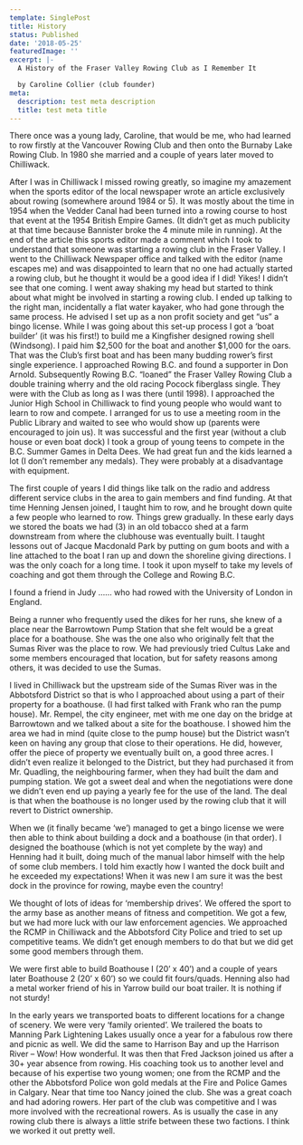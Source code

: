 ```yaml
---
template: SinglePost
title: History
status: Published
date: '2018-05-25'
featuredImage: ''
excerpt: |-
  A History of the Fraser Valley Rowing Club as I Remember It

  by Caroline Collier (club founder)
meta:
  description: test meta description
  title: test meta title
---
```

There once was a young lady, Caroline, that would be me, who had learned to row firstly at the Vancouver Rowing Club and then onto the Burnaby Lake Rowing Club. In 1980 she married and a couple of years later moved to Chilliwack.

After I was in Chilliwack I missed rowing greatly, so imagine my amazement when the sports editor of the local newspaper wrote an article exclusively about rowing (somewhere around 1984 or 5). It was mostly about the time in 1954 when the Vedder Canal had been turned into a rowing course to host that event at the 1954 British Empire Games. (It didn’t get as much publicity at that time because Bannister broke the 4 minute mile in running). At the end of the article this sports editor made a comment which I took to understand that someone was starting a rowing club in the Fraser Valley. I went to the Chilliwack Newspaper office and talked with the editor (name escapes me) and was disappointed to learn that no one had actually started a rowing club, but he thought it would be a good idea if I did! Yikes! I didn’t see that one coming. I went away shaking my head but started to think about what might be involved in starting a rowing club. I ended up talking to the right man, incidentally a flat water kayaker, who had gone through the same process. He advised I set up as a non profit society and get “us” a bingo license. While I was going about this set-up process I got a ‘boat builder’ (it was his first!) to build me a Kingfisher designed rowing shell (Windsong). I paid him $2,500 for the boat and another $1,000 for the oars. That was the Club’s first boat and has been many budding rower’s first single experience. I approached Rowing B.C. and found a supporter in Don Arnold. Subsequently Rowing B.C. “loaned” the Fraser Valley Rowing Club a double training wherry and the old racing Pocock fiberglass single. They were with the Club as long as I was there (until 1998). I approached the Junior High School in Chilliwack to find young people who would want to learn to row and compete. I arranged for us to use a meeting room in the Public Library and waited to see who would show up (parents were encouraged to join us). It was successful and the first year (without a club house or even boat dock) I took a group of young teens to compete in the B.C. Summer Games in Delta Dees. We had great fun and the kids learned a lot (I don’t remember any medals). They were probably at a disadvantage with equipment.

The first couple of years I did things like talk on the radio and address different service clubs in the area to gain members and find funding. At that time Henning Jensen joined, I taught him to row, and he brought down quite a few people who learned to row. Things grew gradually. In these early days we stored the boats we had (3) in an old tobacco shed at a farm downstream from where the clubhouse was eventually built. I taught lessons out of Jacque Macdonald Park by putting on gum boots and with a line attached to the boat I ran up and down the shoreline giving directions. I was the only coach for a long time. I took it upon myself to take my levels of coaching and got them through the College and Rowing B.C.

I found a friend in Judy …… who had rowed with the University of London in England.

Being a runner who frequently used the dikes for her runs, she knew of a place near the Barrowtown Pump Station that she felt would be a great place for a boathouse. She was the one also who originally felt that the Sumas River was the place to row. We had previously tried Cultus Lake and some members encouraged that location, but for safety reasons among others, it was decided to use the Sumas.

I lived in Chilliwack but the upstream side of the Sumas River was in the Abbotsford District so that is who I approached about using a part of their property for a boathouse. (I had first talked with Frank who ran the pump house). Mr. Rempel, the city engineer, met with me one day on the bridge at Barrowtown and we talked about a site for the boathouse. I showed him the area we had in mind (quite close to the pump house) but the District wasn’t keen on having any group that close to their operations. He did, however, offer the piece of property we eventually built on, a good three acres. I didn’t even realize it belonged to the District, but they had purchased it from Mr. Quadling, the neighbouring farmer, when they had built the dam and pumping station. We got a sweet deal and when the negotiations were done we didn’t even end up paying a yearly fee for the use of the land. The deal is that when the boathouse is no longer used by the rowing club that it will revert to District ownership.

When we (it finally became ‘we’) managed to get a bingo license we were then able to think about building a dock and a boathouse (in that order). I designed the boathouse (which is not yet complete by the way) and Henning had it built, doing much of the manual labor himself with the help of some club members. I told him exactly how I wanted the dock built and he exceeded my expectations! When it was new I am sure it was the best dock in the province for rowing, maybe even the country!

We thought of lots of ideas for ‘membership drives’. We offered the sport to the army base as another means of fitness and competition. We got a few, but we had more luck with our law enforcement agencies. We approached the RCMP in Chilliwack and the Abbotsford City Police and tried to set up competitive teams. We didn’t get enough members to do that but we did get some good members through them.

We were first able to build Boathouse I (20’ x 40’) and a couple of years later Boathouse 2 (20’ x 60’) so we could fit fours/quads. Henning also had a metal worker friend of his in Yarrow build our boat trailer. It is nothing if not sturdy!

In the early years we transported boats to different locations for a change of scenery. We were very ‘family oriented’. We trailered the boats to Manning Park Lightening Lakes usually once a year for a fabulous row there and picnic as well. We did the same to Harrison Bay and up the Harrison River – Wow! How wonderful. It was then that Fred Jackson joined us after a 30+ year absence from rowing. His coaching took us to another level and because of his expertise two young women; one from the RCMP and the other the Abbotsford Police won gold medals at the Fire and Police Games in Calgary. Near that time too Nancy joined the club. She was a great coach and had adoring rowers. Her part of the club was competitive and I was more involved with the recreational rowers. As is usually the case in any rowing club there is always a little strife between these two factions. I think we worked it out pretty well.
